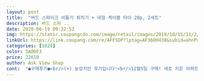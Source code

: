 ```yaml
---
layout: post 
title:  "버드 스파이크 비둘기 퇴치기 + 대형 케이블 타이 20p, 2세트" 
description: 버드 스파 ..
date: 2020-06-19 09:32:53 
img: https://static.coupangcdn.com/image/retail/images/2019/10/15/11/2/70660917-5363-48a8-9737-84e41c642fb7.jpg 
linkUrl: https://link.coupang.com/re/AFFSDP?lptag=AF3600438&subid=ahnPublicAsk&pageKey=319632948&itemId=1022375254&vendorItemId=5462643885&traceid=V0-113-05002715388f8c33 
categories: [1029] 
color: 5A8DF3 
price: 22610 
author: Ask View Shop 
cont:  "●구매후기●<br/>(+) 늦었지만 후기입니다!<br/>12월5일 구매! 새로 지은 아파트인데 갑자기 창문에 비둘기가 와서 똥을 싸대고 있더군요  환기 좀 시키려고 커튼을 열었는데 비둘기랑 아이컨택해서 기절 할 뻔 했습니다;;;; 툭툭쳐도 안날아가고, 유툽에서 비둘기 천적 새소리 트니까 호로로로로로 하고 울음소리내서 제가 도망쳤습니다... <br/> 둘기 사진 찍어놓은거 있는데 너뮤 혐짤이라 올리지 않겠습니다ㅠㅠ 지금 저는 길거리 새같은 물건만 봐도 심장이 두근거리고 다리에 힘이 풀립니다 ㅋㅋㅋ 발 밑에서 볼땐 아무 생각 없던 것들이, 눈 높이에서 마주치니 어찌나 소름돋던지... <br/><br/>바람불면서 살짝 펄럭거리는데 실제 매가 움직이는 것 같아 효과 좋네요.<br/> 코팅 꼭 하시고 창문마다 둬보세요<br/>버드 스파이크 실외기에 설치하고 나서는 근처도<br/>비둘기 때문에 스트레스 받던 중에 도저히 안되겠다.<br/>.<br/><br/>비둘기 상처 입지 않을것 같아서 구매하게 되었습니다.<br/><br/>비둘기테러로 몇개는 빠졌어요ㅠ<br/>실외기 밑에서 구애하며 소리들리던 것도 안들리구요.<br/>.<br/><br/>싶어서 폭풍검색중에 그나마 끝부분이 예민하지 않아서.<br/>.<br/><br/>아직도 좋아요 눌러주시는 비둘기 고민분들이 계셔서<br/>오지 못하는 비둘기... <br/><br/>이젠 아예 그위에 앉아있네요<br/>정말 기대를 갖고 설치했는데<br/>처음에는 제가 비슷하게 직접 만들어보려고 했어요.<br/> 가운데 못을 달아서 못 앉게 하려고 했는데, 저희집이 고층이라 혹시나.<br/>.<br/>제가 만든게 땅으로 떨어지면 살인자가 되기에.<br/>.<br/> 포기하고 이 제품을 구매하게 됐습니다! 우선 재질이 가벼워 부착도 쉬울 것 같고, 제가 원하는대로 뾰족하면서 긴 제품이라 마음에 쏙 들었어요.<br/> 비둘기놈들이 창문 하나가 아닌 무려 4곳에 있는걸 발견하고 2세트 주문했는데요, 달아보고 추가로 한세트 더 구매하려고요.<br/>.<br/> 비둘기때매 몇만원을 쓰는게 너무나 아깝지만 ㅠㅠ 빨리 처리하지않으면 평생 온다고 하니 너무 끔찍합니다... <br/> 우선 똥 좀 치우고 낮에 밝을때 설치해야겠습니다.<br/> 밤에는 청소하다가 방으로 날아들어올거같아 너무 소름돋거든요 ㅎㅎㅎ 사용하고 후기 남기러 다시 오겠습니다!!<br/>특히 실외기 위, 아래에서 비둘기똥 이제 치울일이 없어서 좋아요.<br/><br/>팁 드리려고 왔어요 솔직히.<br/>.<br/> 이거 설치했는데 사각지대 찾아서 꾸역꾸역 앉는 놈들이 있더라구요 그래서 일단 아까우니 붙여놓고, 창문에 매 사진 a3사이즈로 뽑아서 놔뒀더니 안오네요^^ 배경이랑 같이 a3사이즈로 코팅지 붙여서 코팅해두니 아주 튼튼하고 좋습니다.<br/> 매형이 최고입니다! 큰 사이즈로 뽑아야하고요, 방충망 밖에 달으면 바람 세게 불때 떨어지더라구여? 그러니 꼭! 밖창문과 방충망 사이에 매형a3사이즈로 뽑아서 놔두세요!<br/>한 두번 도망가더니<br/>혹시나하고 비둘기퇴치 검색하니 이런 물건이 있네요!<br/>" 
---
```

